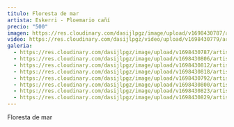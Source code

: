 ```yaml
---
titulo: Floresta de mar
artista: Eskerri - Ploemario cañí
precio: "500"
imagen: https://res.cloudinary.com/dasijlpgz/image/upload/v1698430787/artistas/Eskerri%20-%20Ploemario%20ca%C3%B1%C3%AD/25_Floresta%20de%20mar/P1070364.jpg
video: https://res.cloudinary.com/dasijlpgz/video/upload/v1698430779/artistas/Eskerri%20-%20Ploemario%20ca%C3%B1%C3%AD/25_Floresta%20de%20mar/Sin_t%C3%ADtulo.mp4
galeria:
  - https://res.cloudinary.com/dasijlpgz/image/upload/v1698430787/artistas/Eskerri%20-%20Ploemario%20ca%C3%B1%C3%AD/25_Floresta%20de%20mar/P1070364.jpg
  - https://res.cloudinary.com/dasijlpgz/image/upload/v1698430806/artistas/Eskerri%20-%20Ploemario%20ca%C3%B1%C3%AD/25_Floresta%20de%20mar/P1070370.jpg
  - https://res.cloudinary.com/dasijlpgz/image/upload/v1698430812/artistas/Eskerri%20-%20Ploemario%20ca%C3%B1%C3%AD/25_Floresta%20de%20mar/P1070372.jpg
  - https://res.cloudinary.com/dasijlpgz/image/upload/v1698430818/artistas/Eskerri%20-%20Ploemario%20ca%C3%B1%C3%AD/25_Floresta%20de%20mar/P1070374.jpg
  - https://res.cloudinary.com/dasijlpgz/image/upload/v1698430792/artistas/Eskerri%20-%20Ploemario%20ca%C3%B1%C3%AD/25_Floresta%20de%20mar/P1070367.jpg
  - https://res.cloudinary.com/dasijlpgz/image/upload/v1698430800/artistas/Eskerri%20-%20Ploemario%20ca%C3%B1%C3%AD/25_Floresta%20de%20mar/P1070368.jpg
  - https://res.cloudinary.com/dasijlpgz/image/upload/v1698430823/artistas/Eskerri%20-%20Ploemario%20ca%C3%B1%C3%AD/25_Floresta%20de%20mar/P1070377.jpg
  - https://res.cloudinary.com/dasijlpgz/image/upload/v1698430829/artistas/Eskerri%20-%20Ploemario%20ca%C3%B1%C3%AD/25_Floresta%20de%20mar/P1070379.jpg
---
```

Floresta de mar